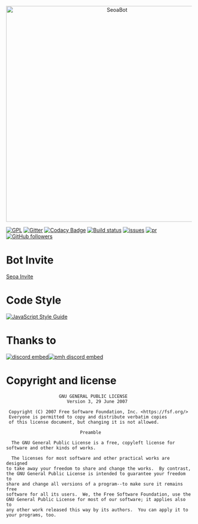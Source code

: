 <div align="center">
  <p>
    <a href="https://discord.gg/KNBGZU2"><img src="https://cdn.discordapp.com/attachments/568032700213231666/589833031783809046/1_1.png" width="586" alt="SeoaBot"/></a>
  </p>
</div>

[![GPL](https://img.shields.io/github/license/ttakkku/SeoaBot.svg)](https://github.com/ttakkku/SeoaBot/blob/master/LICENSE)
[![Gitter](https://badges.gitter.im/seoaapp/community.svg)](https://gitter.im/seoaapp/community?utm_source=badge&utm_medium=badge&utm_campaign=pr-badge)
[![Codacy Badge](https://api.codacy.com/project/badge/Grade/c9b69f9e4ba649cf8d17503ddbd1ff6c)](https://app.codacy.com/app/ttakkku/SeoaBot?utm_source=github.com&utm_medium=referral&utm_content=ttakkku/SeoaBot&utm_campaign=Badge_Grade_Dashboard)
[![Build status](https://ci.appveyor.com/api/projects/status/oguh0cnta2kc74ex?svg=true)](https://ci.appveyor.com/project/ttakkku/seoabot)
[![issues](https://img.shields.io/github/issues/seoaApp/SeoaBot.svg)](https://github.com/ttakkku/SeoaBot/issues)
[![pr](https://img.shields.io/github/issues-pr/seoaApp/SeoaBot.svg)](https://github.com/ttakkku/SeoaBot/pulls)
[![GitHub followers](https://img.shields.io/github/followers/ttakkku.svg?label=Follow&style=social)](https://github.com/ttakkku)

# Bot Invite
[Seoa Invite](https://discordapp.com/oauth2/authorize?client_id=584692085614182440&permissions=8&scope=bot)

# Code Style

[![JavaScript Style Guide](https://cdn.rawgit.com/standard/standard/master/badge.svg)](https://github.com/standard/standard)

# Thanks to

[![discord embed](https://discordapp.com/api/guilds/558296123794653206/embed.png?style=banner2)](https://discord.gg/KNBGZU2)[![pmh discord embed](https://discordapp.com/api/guilds/541782241131495434/embed.png?style=banner2)](https://discord.gg/yhuURsY)

# Copyright and license
```
                    GNU GENERAL PUBLIC LICENSE
                       Version 3, 29 June 2007

 Copyright (C) 2007 Free Software Foundation, Inc. <https://fsf.org/>
 Everyone is permitted to copy and distribute verbatim copies
 of this license document, but changing it is not allowed.

                            Preamble

  The GNU General Public License is a free, copyleft license for
software and other kinds of works.

  The licenses for most software and other practical works are designed
to take away your freedom to share and change the works.  By contrast,
the GNU General Public License is intended to guarantee your freedom to
share and change all versions of a program--to make sure it remains free
software for all its users.  We, the Free Software Foundation, use the
GNU General Public License for most of our software; it applies also to
any other work released this way by its authors.  You can apply it to
your programs, too.
```
